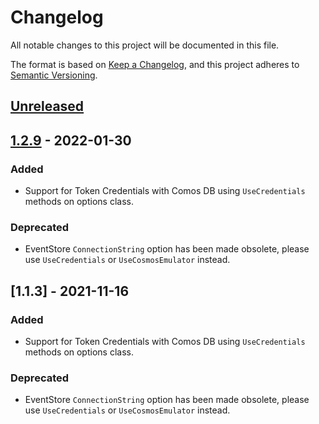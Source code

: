 # Changelog

All notable changes to this project will be documented in this file.

The format is based on [Keep a Changelog](https://keepachangelog.com/en/1.0.0/),
and this project adheres to [Semantic Versioning](https://semver.org/spec/v2.0.0.html).

## [Unreleased]

## [1.2.9] - 2022-01-30

### Added

-   Support for Token Credentials with Comos DB using `UseCredentials` methods on options class.

### Deprecated

-   EventStore `ConnectionString` option has been made obsolete, please use `UseCredentials` or `UseCosmosEmulator` instead.

## [1.1.3] - 2021-11-16

### Added

-   Support for Token Credentials with Comos DB using `UseCredentials` methods on options class.

### Deprecated

-   EventStore `ConnectionString` option has been made obsolete, please use `UseCredentials` or `UseCosmosEmulator` instead.

[Unreleased]: https://github.com/atc-net/atc-cosmos-eventstore/compare/v1.2.9...HEAD

[1.2.9]: https://github.com/atc-net/atc-cosmos-eventstore/compare/v1.1.3...v1.2.9
